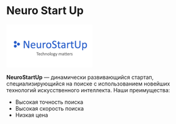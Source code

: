 # **Neuro Start Up**

![logo](logo.png "Логотип проекта")

**NeuroStartUp** — динамически развивающийся стартап, специализирующийся на поиске с использованием новейших технологий искусственного интеллекта. Наши преимущества:
- Высокая точность поиска
- Высокая скорость поиска
- Низкая цена
